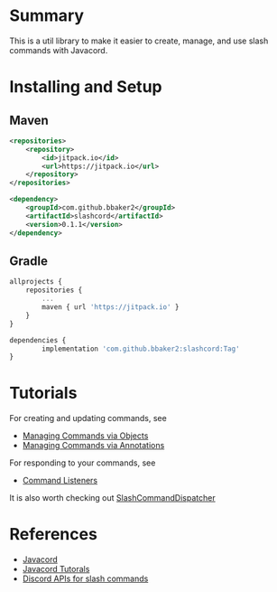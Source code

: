 # Summary
This is a util library to make it easier to create, manage, and use slash commands with Javacord.

# Installing and Setup
## Maven
```xml
<repositories>
    <repository>
        <id>jitpack.io</id>
        <url>https://jitpack.io</url>
    </repository>
</repositories>

<dependency>
    <groupId>com.github.bbaker2</groupId>
    <artifactId>slashcord</artifactId>
    <version>0.1.1</version>
</dependency>
```
## Gradle
```javascript
allprojects {
    repositories {
        ...
        maven { url 'https://jitpack.io' }
    }
}

dependencies {
        implementation 'com.github.bbaker2:slashcord:Tag'
}

```
# Tutorials
For creating and updating commands, see
* [Managing Commands via Objects](tutorial/define-classes.md)
* [Managing Commands via Annotations](tutorial/define-annotations.md)

For responding to your commands, see
* [Command Listeners](tutorial/respond.md)

It is also worth checking out [SlashCommandDispatcher](tutorial/slashcommanddispatcher.md)

# References
* [Javacord](https://github.com/Javacord/Javacord)
* [Javacord Tutorals](https://javacord.org/wiki/basic-tutorials/interactions/commands.html)
* [Discord APIs for slash commands](https://discord.com/developers/docs/interactions/application-commands)
